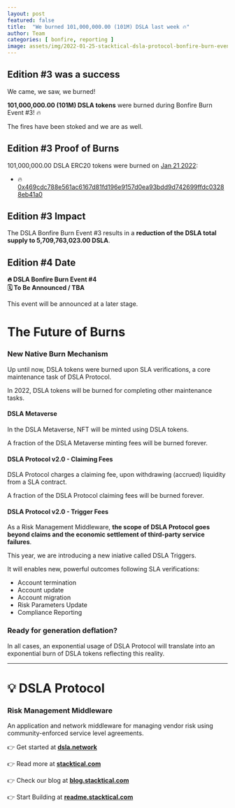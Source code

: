 ```yaml
---
layout: post
featured: false
title:  "We burned 101,000,000.00 (101M) DSLA last week 🔥"
author: Team
categories: [ bonfire, reporting ]
image: assets/img/2022-01-25-stacktical-dsla-protocol-bonfire-burn-event-3-blockchain-cryptocurrency-fintech-legaltech-insurtech-itsm-slm-sla-defi-nft.jpg
---
```


## Edition #3 was a success

We came, we saw, we burned! 

**101,000,000.00 (101M) DSLA tokens** were burned during Bonfire Burn Event #3! 🔥

The fires have been stoked and we are as well.

## Edition #3 Proof of Burns

101,000,000.00 DSLA ERC20 tokens were burned on [Jan 21 2022](https://coinmarketcal.com/en/coin/dsla-protocol):

* 🔥 [0x469cdc788e561ac6167d81fd196e9157d0ea93bdd9d742699ffdc03288eb41a0](https://etherscan.io/tx/0x469cdc788e561ac6167d81fd196e9157d0ea93bdd9d742699ffdc03288eb41a0)

## Edition #3 Impact

The DSLA Bonfire Burn Event #3 results in a **reduction of the DSLA total supply to 5,709,763,023.00 DSLA**.

## Edition #4 Date

**🔥 DSLA Bonfire Burn Event #4**  
**🗓 To Be Announced / TBA**

This event will be announced at a later stage.

# The Future of Burns

### New Native Burn Mechanism 

Up until now, DSLA tokens were burned upon SLA verifications, a core maintenance task of DSLA Protocol.

In 2022, DSLA tokens will be burned for completing other maintenance tasks.

#### DSLA Metaverse

In the DSLA Metaverse, NFT will be minted using DSLA tokens.

A fraction of the DSLA Metaverse minting fees will be burned forever.

#### DSLA Protocol v2.0 - Claiming Fees

DSLA Protocol charges a claiming fee, upon withdrawing (accrued) liquidity from a SLA contract. 

A fraction of the DSLA Protocol claiming fees will be burned forever.

#### DSLA Protocol v2.0 - Trigger Fees

As a Risk Management Middleware, **the scope of DSLA Protocol goes beyond claims and the economic settlement of third-party service failures**. 

This year, we are introducing a new iniative called DSLA Triggers. 

It will enables new, powerful outcomes following SLA verifications:

* Account termination
* Account update
* Account migration
* Risk Parameters Update
* Compliance Reporting

### Ready for generation deflation?

In all cases, an exponential usage of DSLA Protocol will translate into an exponential burn of DSLA tokens reflecting this reality.

---

# 💡 DSLA Protocol

### Risk Management Middleware

An application and network middleware for managing vendor risk using community-enforced service level agreements.

👉 Get started at **[dsla.network](https://dsla.network)** 

👉 Read more at [**stacktical.com**](https://stacktical.com)

👉 Check our blog at [**blog.stacktical.com**](https://blog.stacktical.com)

👉 Start Building at [**readme.stacktical.com**](https://readme.stacktical.com/developer-guide/)
